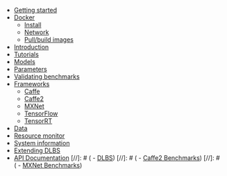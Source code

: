 
- [Getting started](/index.md?id=deep-learning-benchmarking-suite)
- [Docker](/docker/docker.md?id=docker)
  - [Install](/docker/install_docker.md?id=installing-docker)
  - [Network](/docker/docker_network.md?id=docker-networking)
  - [Pull/build images](/docker/pull_build_images.md?id=buildpull-docker-images)
- [Introduction](/intro/intro.md?id=introduction)
- [Tutorials](/tutorials/tutorials.md?id=tutorials)
- [Models](/models/models.md?id=models)
- [Parameters](/parameters/parameters.md?id=parameters)
- [Validating benchmarks](/validation/validation.md?id=validating-benchmarks)
- [Frameworks](/frameworks/frameworks.md?id=frameworks)
  - [Caffe](/frameworks/caffe.md?id=caffe)
  - [Caffe2](/frameworks/caffe2.md?id=caffe2)
  - [MXNet](/frameworks/mxnet.md?id=mxnet)
  - [TensorFlow](/frameworks/tensorflow.md?id=tensorflow)
  - [TensorRT](/frameworks/tensorrt.md?id=tensorrt)
- [Data](/data/data.md?id=data)
- [Resource monitor](/monitor/monitor.md?id=resource-monitor)
- [System information](/sysinfo/sysinfo.md?id=system-information)
- [Extending DLBS](/extend/dlbs.md?id=extending-deep-learning-benchmarking-suite)
- [API Documentation](/apidoc/apidoc.md)
[//]: # (  - [DLBS](http://fastsim-demo.ad.labs.hpecorp.net:8080/dlbs/apidoc/dlbs/dlbs.html))
[//]: # (  - [Caffe2 Benchmarks](http://fastsim-demo.ad.labs.hpecorp.net:8080/dlbs/apidoc/caffe2_benchmarks/caffe2_benchmarks.html))
[//]: # (  - [MXNet Benchmarks](http://fastsim-demo.ad.labs.hpecorp.net:8080/dlbs/apidoc/mxnet_benchmarks/mxnet_benchmarks.html))
